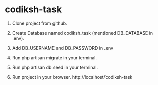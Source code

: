 # codiksh-task
 
1. Clone project from github.

2. Create Database named codiksh_task (mentioned DB_DATABASE in .env).

3. Add DB_USERNAME and DB_PASSWORD in .env 

4. Run php artisan migrate in your terminal.

5. Run php artisan db:seed in your terminal.

6. Run project in your browser.
   http://localhost/codiksh-task
 
